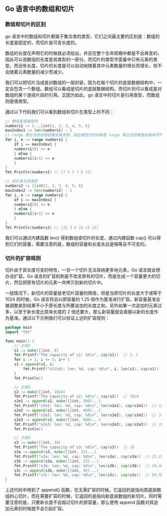 ﻿## Go 语言中的数组和切片
### 数组和切片的区别
go 语言中的数组和切片都属于集合类的类型，它们之间最主要的区别是：数组的长度是固定的，而切片是可变长度的。

数组的长度在声明它的时候就必须给出，并且在整个生命周期中都是不会再变的，因此可以说数组的长度是其类型的一部分。而切片的类型字面量中只有元素的类型，而没有长度，切片的长度是可以自动地随着其中元素数量的增长而增长，但不会随着元素数量的减少而减少。

我们可以把切片当成是对数组的一层封装，因为在每个切片的底层数据结构中，一定会包含一个数组。数组可以看成是切片的底层数据结构，而切片则可以看成是对数组的某个连续片段的引用。正因为如此，go 语言中的切片是引用类型，而数组则是值类型。

通过以下代码我们可以看到数组和切片在类型上的不同：
```go
// 数组是值类型的
numbers1 := [...]int{1, 2, 3, 4, 5, 6}
maxIndex1 := len(numbers1) - 1
// range 表达式的求值结果会被复制，因此被迭代的对象是 range 表达式结果值的副本而不是原值
for i, e := range numbers1 {
    if i == maxIndex1 {
	numbers1[0] += e
    } else {
	numbers1[i+1] += e
    }
}
fmt.Println(numbers1) // [7 3 5 7 9 11]

// 切片是引用类型
numbers2 := []int{1, 2, 3, 4, 5, 6}
maxIndex2 := len(numbers2) - 1
for i, e := range numbers2 {
    if i == maxIndex2 {
	numbers2[0] += e
    } else {
	numbers2[i+1] += e
    }
}
fmt.Println(numbers2) // [22 3 6 10 15 21]
```

我们可以通过内建函数 len() 得到数组或切片的长度，通过内建函数 cap() 可以得到它们的容量，需要注意的是，数组的容量和长度永远是相等且不可变的。

### 切片的扩容规则
切片由于其长度可变的特性，一旦一个切片无法容纳更多地元素，Go 语言就会想办法扩容。Go 语言的扩容机制是不改变原有的切片，而是生成一个容量更大的切片，然后把原有切片的元素一并拷贝到新的切片中。

一般情况下，新切片的容量是老切片容量的两倍，但是当原切片的长度大于或等于 1024 的时候，Go 语言将会以原容量的 1.25 倍作为基准进行扩容。新容量基准会被调整直到结果不小于原长度与所要追加的长度之和。另外如果一次追加的元素过多，以至于新长度比原来长度的 2 倍还要大，那么新容量就会直接以新的长度作为基准。通过以下示例我们可以验证上述的扩容规则：
```go
package main
import "fmt"

func main() {
    // 示例1
    s1 := make([]int, 0)
    fmt.Printf("The capacity of s1: %d\n", cap(s1))  // 1，1
    for i := 1; i <= 5; i++ {
	s1 = append(s1, i)
	    fmt.Printf("s1(%d): len: %d, cap: %d\n", i, len(s1), cap(s1))
    }
    fmt.Println()

    // 示例2
    s2 := make([]int, 1024)
    fmt.Printf("The capacity of s2: %d\n", cap(s2))  // 1024
    s2e1 := append(s2, make([]int, 200)...)
    fmt.Printf("s7e1: len: %d, cap: %d\n", len(s2e1), cap(s2e1))  // 1224（1024+200），1280（1024*1.25）
    s2e2 := append(s2, make([]int, 400)...)
    fmt.Printf("s2e2: len: %d, cap: %d\n", len(s2e2), cap(s2e2))  // 1424，1696
    s2e3 := append(s2, make([]int, 600)...)
    fmt.Printf("s2e3: len: %d, cap: %d\n", len(s2e3), cap(s2e3))  // 1624,2048
    fmt.Println()

    // 示例3
    s3 := make([]int, 10)
    fmt.Printf("The capacity of s3: %d\n", cap(s3))  // 10
    s3a := append(s3, make([]int, 11)...)
    fmt.Printf("s3a: len: %d, cap: %d\n", len(s3a), cap(s3a))  // 21,22
    s3b := append(s3a, make([]int, 23)...)
    fmt.Printf("s3b: len: %d, cap: %d\n", len(s3b), cap(s3b))  // 44,44
    s3c := append(s3b, make([]int, 45)...)
    fmt.Printf("s3c: len: %d, cap: %d\n", len(s3c), cap(s3c))  // 89,96
}
```

上述代码中用到了 append() 函数，在无需扩容的时候，它返回的是指向原底层数组的心切片，而在需要扩容的时候，它返回的是指向新底层数组的新切片。同时需要注意的是，只要新长度不会超过切片的原容量，那么使用 append 函数对其追加元素的时候就不会引起扩容。
